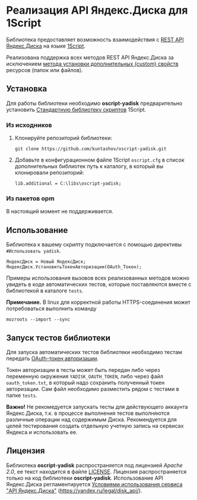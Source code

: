 # Реализация API Яндекс.Диска для 1Script

Библиотека предоставляет возможность взаимодействия с [REST API Яндекс.Диска](https://tech.yandex.ru/disk/rest/) на языке [1Script](http://oscript.io).

Реализована поддержка всех методов REST API Яндекс.Диска за исключением [метода установки дополнительных (custom) свойств](https://tech.yandex.ru/disk/api/reference/meta-add-docpage/) ресурсов (папок или файлов).

## Установка

Для работы библиотеки необходимо **oscript-yadisk** предварительно установить [Стандартную библиотеку скриптов](http://oscript.io/library) 1Script.

### Из исходников

1. Клонируйте репозиторий библиотеки:

    ```
    git clone https://github.com/kuntashov/oscript-yadisk.git
    ```

2. Добавьте в конфигурационном файле 1Script `oscript.cfg` в список дополнительных библиотек путь к каталогу, в который вы клонировали репозиторий:

    ```
    lib.additional = C:\libs\oscript-yadisk;
    ```

### Из пакетов opm

В настоящий момент не поддерживается.

## Использование

Библиотека к вашему скрипту подключается с помощью директивы `#Использовать yadisk`.

    ЯндексДиск = Новый ЯндексДиск;
    ЯндексДиск.УстановитьТокенАвторизации(OAuth_Токен);

Примеры использования вызовов всех реализованных методов можно увидеть в коде автоматических тестов, которые поставляются вместе с библиотекой в каталоге `tests`.

**Примечание.** В linux для корректной работы HTTPS-соединения может потребоваться выполнить команду 

    mozroots --import --sync

## Запуск тестов библиотеки

Для запуска автоматических тестов библиотеки необходимо тестам передать [OAuth-токен авторизации](https://tech.yandex.ru/oauth/).

Токен авторизации в тесты может быть передан либо через переменную окружения `YADISK_OAUTH_TOKEN`, либо через файл `oauth_token.txt`, в который надо сохранить полученный токен авторизации. Сам файл необходимо разместить рядом с тестами в папке `tests`.

**Важно!** Не рекомедуется запускать тесты для действующего аккаунта Яндекс.Диска, т.к. в процессе выполнения тестов выполняются различные операции над содержимым Диска. Рекомендуется для целей тестирования создать отдельную учетную запись на сервисах Яндекса и использовать ее.

## Лицензия

Библиотека **oscript-yadisk** распространяется под лицензией *Apache 2.0*, ее текст находится в файле [LICENSE](LICENSE). Лицензия распространяется только на код библиотеки **oscript-yadisk**. Использование API Яндекс.Диска регламентируется [Условиями использования сервиса "API Яндекс.Диска"](https://yandex.ru/legal/disk_api/) (https://yandex.ru/legal/disk_api/).
